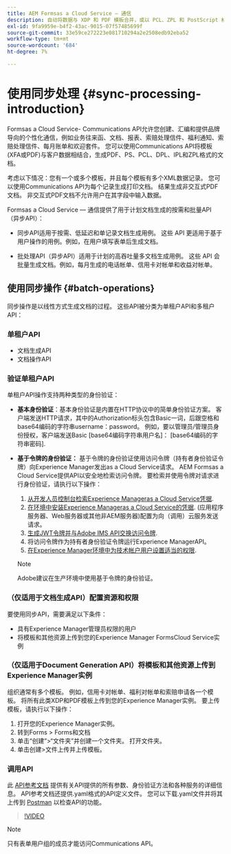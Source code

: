```yaml
---
title: AEM Formsas a Cloud Service — 通信
description: 自动将数据与 XDP 和 PDF 模板合并，或以 PCL、ZPL 和 PostScript 格式生成输出
exl-id: 9fa9959e-b4f2-43ac-9015-07f57485699f
source-git-commit: 33e59ce272223e081710294a2e2508edb92eba52
workflow-type: tm+mt
source-wordcount: '684'
ht-degree: 7%

---
```



# 使用同步处理 {#sync-processing-introduction}

Formsas a Cloud Service- Communications API允许您创建、汇编和提供品牌导向的个性化通信，例如业务往来函、文档、报表、索赔处理信件、福利通知、索赔处理信件、每月账单和欢迎套件。 您可以使用Communications API将模板(XFA或PDF)与客户数据相结合，生成PDF、PS、PCL、DPL、IPL和ZPL格式的文档。

考虑以下情况：您有一个或多个模板，并且每个模板有多个XML数据记录。 您可以使用Communications API为每个记录生成打印文档。 <!-- You can also combine the records into a single document. --> 结果生成非交互式PDF文档。 非交互式PDF文档不允许用户在其字段中输入数据。

Formsas a Cloud Service — 通信提供了用于计划文档生成的按需和批量API （异步API）：

* 同步API适用于按需、低延迟和单记录文档生成用例。 这些 API 更适用于基于用户操作的用例。例如，在用户填写表单后生成文档。

* 批处理API（异步API）适用于计划的高吞吐量多文档生成用例。 这些 API 会批量生成文档。例如，每月生成的电话帐单、信用卡对帐单和收益对帐单。

## 使用同步操作 {#batch-operations}

同步操作是以线性方式生成文档的过程。 这些API被分类为单租户API和多租户API：

### 单租户API

* 文档生成API
* 文档操作API

<!-- 
### Multi-tenant APIs

* Document utility APIs -->


### 验证单租户API

单租户API操作支持两种类型的身份验证：

* **基本身份验证**：基本身份验证是内置在HTTP协议中的简单身份验证方案。 客户端发送HTTP请求，其中的Authorization标头包含Basic一词，后跟空格和base64编码的字符串username：password。 例如，要以管理员/管理员身份授权，客户端发送Basic [base64编码字符串用户名]： [base64编码的字符串密码].

* **基于令牌的身份验证：** 基于令牌的身份验证使用访问令牌（持有者身份验证令牌）向Experience Manager发出as a Cloud Service请求。 AEM Formsas a Cloud Service提供API以安全地检索访问令牌。 要检索并使用令牌对请求进行身份验证，请执行以下操作：

   1. [从开发人员控制台检索Experience Manageras a Cloud Service凭据](https://experienceleague.adobe.com/docs/experience-manager-learn/getting-started-with-aem-headless/authentication/service-credentials.html).
   1. [在环境中安装Experience Manageras a Cloud Service的凭据](https://experienceleague.adobe.com/docs/experience-manager-learn/getting-started-with-aem-headless/authentication/service-credentials.html). (应用程序服务器、Web服务器或其他非AEM服务器)配置为向（调用）云服务发送请求。
   1. [生成JWT令牌并与Adobe IMS API交换访问令牌](https://experienceleague.adobe.com/docs/experience-manager-learn/getting-started-with-aem-headless/authentication/service-credentials.html).
   1. 将访问令牌作为持有者身份验证令牌运行Experience ManagerAPI。
   1. [在Experience Manager环境中为技术帐户用户设置适当的权限](https://experienceleague.adobe.com/docs/experience-manager-learn/getting-started-with-aem-headless/authentication/service-credentials.html?lang=en#configure-access-in-aem).

   >[!NOTE]
   >
   >Adobe建议在生产环境中使用基于令牌的身份验证。

<!-- 

### Authenticate a multi-tenant API

#### Authentication Headers

Every inbound HTTP API call to the multi-tenant API must contain these three headers:


* `x-api-key`
* `x-gw-ims-org-id`
* `Authorization`

The values which should be sent in the `x-api-key` and `x-gw-ims-org-id` headers are provided in the Credentials details screen in the [Adobe Developer Console](https://developer.adobe.com/console). The value of the `x-api-key` header is the Client ID and the value for the `x-gw-ims-org-id` header is the Organization ID.

#### Configure Adobe Developer console to generate an access token

To set up authentication APIs, create a project in Adobe Developer Console and add Communication APIs to the project on Adobe Developer Console. The integration generates API Key, Client Secret, Payload (JWT):

1. Contact you Adobe Developer Console administrator. Ask the administrator to add as a developer.
1. Log in to `https://developer.adobe.com/console/`. Use your developer account that your administrator has provisioned to log in to Adobe Developer Console.
1. Select your organization from the top-right corner. If you do not know your organization, contact your administrator.
1. Tap **[!UICONTROL Create new project]**. A screen to get started with your new project appears. Tap **[!UICONTROL Add API]**. A screen with list of all the APIs enabled for your account appears.
1. Select **[!UICONTROL AEM Forms - Communications]** and tap **[!UICONTROL Next]**. A screen to configure the API appears.
1. Select **[!UICONTROL OPTION 1 Generate a key pair]** and tap **[!UICONTROL Generate keypair]**. It creates and downloads the configuration file. The downloaded configuration file contains all your app settings, along with the only copy of your private key. Adobe does not record your private key, make sure to securely store the downloaded file. Tap **[!UICONTROL Next]**.
1. Select **[!UICONTROL Integrations - Cloud Service]** and tap **[!UICONTROL Save configured API]**. Tap **[!UICONTROL Service Account (JWT)]** to view the API Key, Client Secret, and other information required to access the APIs. You set to use the token to access the APIs.

#### Programmatically generate and use an access token

To programmatically generate an access token, generate a JSON Web Token (JWT) and exchange it with the Adobe Identity Management Service (IMS) for an access token.

Use the following keys, referred to as claims, to construct JWT JSON object:


* `exp`- the requested expiration of the access token, expressed as a number of seconds since January 1, 1970 GMT. For most use cases, this is a relatively small value. For example, 5 minutes, for five minutes from now, this value should be 1670923791.
* `iss` - the Organization ID from the Adobe Developer Console project, in the format org_ident@AdobeOrg.
* `sub` - the Technical Account ID from the Adobe Developer Console integration, in the format: id@techacct.adobe.com.
* `aud` - the Client ID from the Adobe Developer Console integration prepended with `https://ims-na1.adobelogin.com/c/`.
* `https://ims-na1-stg1.adobelogin.com/s/ent_aemforms_docprocessing` - set to the literal value `true`

This JSON object must be then base64 encoded and signed using the private key for the project. Finally, the encoded value is sent in the body of a POST request to `https://ims-na1.adobelogin.com/ims/exchange/jwt` along with the Client ID and Client Secret for the project.

##### Example

```JSON

    ========================= REQUEST ==========================
    POST https://ims-na1.adobelogin.com/ims/exchange/jwt
    -------------------------- body ----------------------------
    client_id={myClientId}&client_secret={myClientSecret}&jwt_token={myJSONWebToken}
    ------------------------- headers --------------------------
    Content-Type: application/x-www-form-urlencoded
    Cache-Control: no-cache

```

#### Language Support for JWT

While it is possible to do the entire JWT generation and exchange process in custom code, it is more common to use a higher-level library to do so. A number of such libraries are listed on the [Adobe I/O JWT Documentation](https://developer.adobe.com/developer-console/docs/guides/authentication/JWT/).

-->

### （仅适用于文档生成API）配置资源和权限

要使用同步API，需要满足以下条件：

* 具有Experience Manager管理员权限的用户
* 将模板和其他资源上传到您的Experience Manager FormsCloud Service实例

### （仅适用于Document Generation API）将模板和其他资源上传到Experience Manager实例

组织通常有多个模板。 例如，信用卡对帐单、福利对帐单和索赔申请各一个模板。 将所有此类XDP和PDF模板上传到您的Experience Manager实例。 要上传模板，请执行以下操作：

1. 打开您的Experience Manager实例。
1. 转到Forms > Forms和文档
1. 单击“创建”>“文件夹”并创建一个文件夹。 打开文件夹。
1. 单击创建>文件上传并上传模板。

### 调用API

此 [API参考文档](https://developer.adobe.com/experience-manager-forms-cloud-service-developer-reference/) 提供有关API提供的所有参数、身份验证方法和各种服务的详细信息。 API参考文档还提供.yaml格式的API定义文件。 您可以下载.yaml文件并将其上传到 [Postman](https://www.postman.com/) 以检查API的功能。

>[!VIDEO](https://video.tv.adobe.com/v/335771)

>[!NOTE]
>
>只有表单用户组的成员才能访问Communications API。
